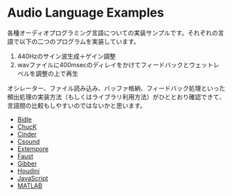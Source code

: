Audio Language Examples
===

各種オーディオプログラミング言語についての実装サンプルです。それぞれの言語で以下の二つのプログラムを実装しています。

1. 440Hzのサイン波生成＋ゲイン調整
2. wavファイルに400msecのディレイをかけてフィードバックとウェットレベルを調整の上で再生

オシレーター、ファイル読み込み、バッファ格納、フィードバック処理といった頻出処理の実装方法（もしくはライブラリ利用方法）がひととおり確認できて、言語間の比較もしやすいのではないかと思います。

- [Bidle](https://github.com/aike/audiolang/tree/main/bidule)
- [ChucK](https://github.com/aike/audiolang/tree/main/chuck)
- [Cinder](https://github.com/aike/audiolang/tree/main/cinder)
- [Csound](https://github.com/aike/audiolang/tree/main/csound)
- [Extempore](https://github.com/aike/audiolang/tree/main/extempore)
- [Faust](https://github.com/aike/audiolang/tree/main/faust)
- [Gibber](https://github.com/aike/audiolang/tree/main/gibber)
- [Houdini](https://github.com/aike/audiolang/tree/main/houdini)
- [JavaScript](https://github.com/aike/audiolang/tree/main/javascript)
- [MATLAB](https://github.com/aike/audiolang/tree/main/matlab)


